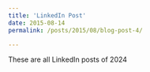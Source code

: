 ```yaml
---
title: 'LinkedIn Post'
date: 2015-08-14
permalink: /posts/2015/08/blog-post-4/

---
```

These are all LinkedIn posts of 2024


